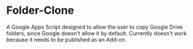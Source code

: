 # Folder-Clone
A Google Apps Script designed to allow the user to copy Google Drive folders, since Google doesn't allow it by default. Currently doesn't work because it needs to be published as an Add-on.
